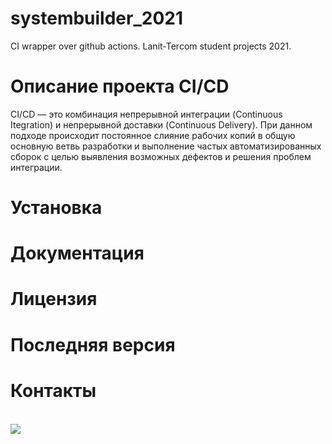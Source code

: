 # systembuilder_2021
CI wrapper over github actions. Lanit-Tercom student projects 2021.
# Описание проекта CI/CD
CI/CD — это комбинация непрерывной интеграции (Continuous Itegration) и непрерывной доставки (Continuous Delivery).
При данном подходе происходит постоянное слияние рабочих копий в общую основную ветвь разработки и выполнение частых автоматизированных сборок
с целью выявления возможных дефектов и решения проблем интеграции.
# Установка
# Документация
# Лицензия
# Последняя версия
# Контакты
<br><img src="https://github.com/Voolodimer/systembuilder_2021/workflows/Commit-Action/badge.svg"><br>
